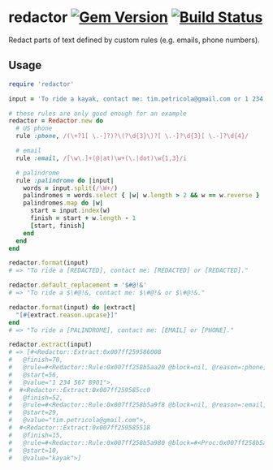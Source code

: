 # redactor [![Gem Version](https://badge.fury.io/rb/redactor.svg)](https://rubygems.org/gems/redactor) [![Build Status](https://travis-ci.org/TimPetricola/redactor.svg)](https://travis-ci.org/TimPetricola/redactor)

Redact parts of text defined by custom rules (e.g. emails, phone numbers).

## Usage

```rb
require 'redactor'

input = 'To ride a kayak, contact me: tim.petricola@gmail.com or 1 234 567 8901.'

# these rules are only good enough for an example
redactor = Redactor.new do
  # US phone
  rule :phone, /(\+?1[ \.-]?)?\(?\d{3}\)?[ \.-]?\d{3}[ \.-]?\d{4}/

  # email
  rule :email, /[\w\.]+(@|at)\w+(\.|dot)\w{1,3}/i

  # palindrome
  rule :palindrome do |input|
    words = input.split(/\W+/)
    palindromes = words.select { |w| w.length > 2 && w == w.reverse }
    palindromes.map do |w|
      start = input.index(w)
      finish = start + w.length - 1
      [start, finish]
    end
  end
end

redactor.format(input)
# => "To ride a [REDACTED], contact me: [REDACTED] or [REDACTED]."

redactor.default_replacement = '$#@!&'
# => "To ride a $\#@!&, contact me: $\#@!& or $\#@!&."

redactor.format(input) do |extract|
  "[#{extract.reason.upcase}]"
end
# => "To ride a [PALINDROME], contact me: [EMAIL] or [PHONE]."

redactor.extract(input)
# => [#<Redactor::Extract:0x007ff259586008
#   @finish=70,
#   @rule=#<Redactor::Rule:0x007ff258b5aa20 @block=nil, @reason=:phone, @regex=/(\+?1[ \.-]?)?\(?\d{3}\)?[ \.-]?\d{3}[ \.-]?\d{4}/>,
#   @start=56,
#   @value="1 234 567 8901">,
#  #<Redactor::Extract:0x007ff259585cc0
#   @finish=52,
#   @rule=#<Redactor::Rule:0x007ff258b5a9f8 @block=nil, @reason=:email, @regex=/[\w\.]+(@|at)\w+(\.|dot)\w{1,3}/i>,
#   @start=29,
#   @value="tim.petricola@gmail.com">,
#  #<Redactor::Extract:0x007ff259585518
#   @finish=15,
#   @rule=#<Redactor::Rule:0x007ff258b5a980 @block=#<Proc:0x007ff258b5a9a8@/Users/Tim/Projects/redactor/test.rb:14>, @reason=:palindrome, @regex=nil>,
#   @start=10,
#   @value="kayak">]

```
